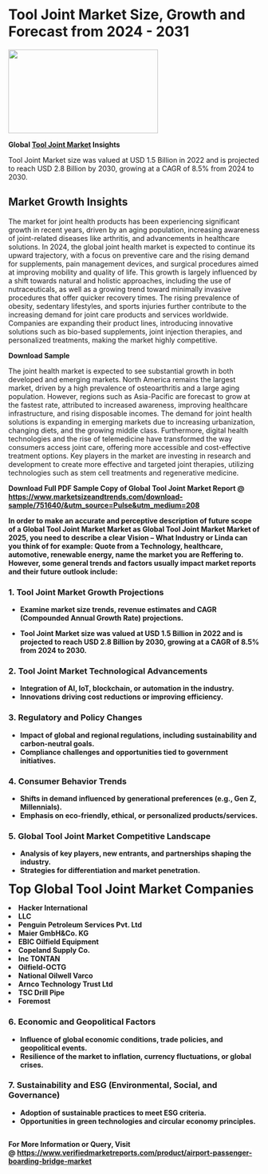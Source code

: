<H1>Tool Joint Market Size, Growth and Forecast from 2024 - 2031</H1><img class="aligncenter size-medium wp-image-584254" src="https://thirdeyenews.in/wp-content/uploads/2024/09/Global-Market-Research-300x168.jpeg" alt="" width="300" height="168" /><p><strong>Global&nbsp;<a href="https://www.marketsizeandtrends.com/download-sample/751640/&amp;utm_source=Pulse&amp;utm_medium=208">Tool Joint Market</a> Insights</strong></p><p>Tool Joint Market size was valued at USD 1.5 Billion in 2022 and is projected to reach USD 2.8 Billion by 2030, growing at a CAGR of 8.5% from 2024 to 2030.</p><p><h2>Market Growth Insights</h2> <p>The market for joint health products has been experiencing significant growth in recent years, driven by an aging population, increasing awareness of joint-related diseases like arthritis, and advancements in healthcare solutions. In 2024, the global joint health market is expected to continue its upward trajectory, with a focus on preventive care and the rising demand for supplements, pain management devices, and surgical procedures aimed at improving mobility and quality of life. This growth is largely influenced by a shift towards natural and holistic approaches, including the use of nutraceuticals, as well as a growing trend toward minimally invasive procedures that offer quicker recovery times. The rising prevalence of obesity, sedentary lifestyles, and sports injuries further contribute to the increasing demand for joint care products and services worldwide. Companies are expanding their product lines, introducing innovative solutions such as bio-based supplements, joint injection therapies, and personalized treatments, making the market highly competitive.</p> <p><strong>Download Sample</strong></p> <p>The joint health market is expected to see substantial growth in both developed and emerging markets. North America remains the largest market, driven by a high prevalence of osteoarthritis and a large aging population. However, regions such as Asia-Pacific are forecast to grow at the fastest rate, attributed to increased awareness, improving healthcare infrastructure, and rising disposable incomes. The demand for joint health solutions is expanding in emerging markets due to increasing urbanization, changing diets, and the growing middle class. Furthermore, digital health technologies and the rise of telemedicine have transformed the way consumers access joint care, offering more accessible and cost-effective treatment options. Key players in the market are investing in research and development to create more effective and targeted joint therapies, utilizing technologies such as stem cell treatments and regenerative medicine. <p><strong></p><p><span class=""><strong>Download Full PDF Sample Copy of Global Tool Joint Market Report</strong> @ <a href="https://www.marketsizeandtrends.com/download-sample/751640/&amp;utm_source=Pulse&amp;utm_medium=208" target="_blank">https://www.marketsizeandtrends.com/download-sample/751640/&amp;utm_source=Pulse&amp;utm_medium=208</a></span></p><p>In order to make an accurate and perceptive description of future scope of a Global&nbsp;Tool Joint Market Market as Global&nbsp;Tool Joint Market Market of 2025, you need to describe a clear Vision &ndash; What Industry or Linda can you think of for example: Quote from a Technology, healthcare, automotive, renewable energy, name the market you are Reffering to. However, some general trends and factors usually impact market reports and their future outlook include:</p><h3>1.&nbsp;<strong>Tool Joint Market Growth Projections</strong></h3><ul><li>Examine market size trends, revenue estimates and CAGR (Compounded Annual Growth Rate) projections.</li><li><p>Tool Joint Market size was valued at USD 1.5 Billion in 2022 and is projected to reach USD 2.8 Billion by 2030, growing at a CAGR of 8.5% from 2024 to 2030.</p></li></ul><h3>2.&nbsp;<strong>Tool Joint Market Technological Advancements</strong></h3><ul><li>Integration of AI, IoT, blockchain, or automation in the industry.</li><li>Innovations driving cost reductions or improving efficiency.</li></ul><h3>3.&nbsp;<strong>Regulatory and Policy Changes</strong></h3><ul><li>Impact of global and regional regulations, including sustainability and carbon-neutral goals.</li><li>Compliance challenges and opportunities tied to government initiatives.</li></ul><h3>4.&nbsp;<strong>Consumer Behavior Trends</strong></h3><ul><li>Shifts in demand influenced by generational preferences (e.g., Gen Z, Millennials).</li><li>Emphasis on eco-friendly, ethical, or personalized products/services.</li></ul><h3>5.&nbsp;<strong>Global Tool Joint Market Competitive Landscape</strong></h3><ul><li>Analysis of key players, new entrants, and partnerships shaping the industry.</li><li>Strategies for differentiation and market penetration.</li></ul><p data-pm-slice="1 1 []"><span style="color: inherit; font-family: inherit; font-size: 25px;">Top Global Tool Joint Market Companies</span></p><div class="" data-test-id=""><p><li>Hacker International</li><li> LLC</li><li> Penguin Petroleum Services Pvt. Ltd</li><li> Maier GmbH&Co. KG</li><li> EBIC Oilfield Equipment</li><li> Copeland Supply Co.</li><li> Inc TONTAN</li><li> Oilfield-OCTG</li><li> National Oilwell Varco</li><li> Arnco Technology Trust Ltd</li><li> TSC Drill Pipe</li><li> Foremost</li></p></div><h3>6.&nbsp;<strong>Economic and Geopolitical Factors</strong></h3><ul><li>Influence of global economic conditions, trade policies, and geopolitical events.</li><li>Resilience of the market to inflation, currency fluctuations, or global crises.</li></ul><h3>7.&nbsp;<strong>Sustainability and ESG (Environmental, Social, and Governance)</strong></h3><ul><li>Adoption of sustainable practices to meet ESG criteria.</li><li>Opportunities in green technologies and circular economy principles.</li></ul><h2><strong style="font-size: 14px;">For More Information or Query, Visit @&nbsp;</strong><a style="background-color: #ffffff; font-size: 14px;" href="https://www.marketsizeandtrends.com/report/tool-joint-market/" target="_blank">https://www.verifiedmarketreports.com/product/airport-passenger-boarding-bridge-market</a></h2>
